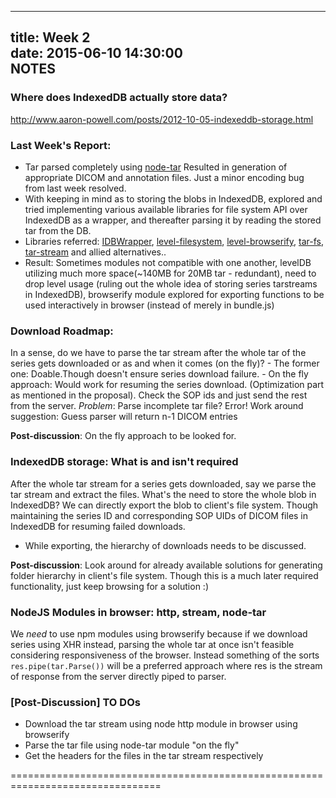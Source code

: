 -------------------------
title: Week 2  
date: 2015-06-10 14:30:00  
NOTES  
-------------------------

### Where does IndexedDB actually store data?
  http://www.aaron-powell.com/posts/2012-10-05-indexeddb-storage.html

### Last Week's Report:
  - Tar parsed completely using [node-tar](https://github.com/npm/node-tar)
  Resulted in generation of appropriate DICOM and annotation files. Just a
  minor encoding bug from last week resolved.
  - With keeping in mind as to storing the blobs in IndexedDB, explored and
  tried implementing various available libraries for file system API over
  IndexedDB as a wrapper, and thereafter parsing it by reading the stored tar
  from the DB.
  - Libraries referred:
  [IDBWrapper](http://jensarps.github.io/IDBWrapper/),
  [level-filesystem](https://github.com/mafintosh/level-filesystem),
  [level-browserify](https://github.com/Level/level-browserify),
  [tar-fs](https://github.com/mafintosh/tar-fs),
  [tar-stream](https://github.com/mafintosh/tar-stream)
  and allied alternatives..
  - Result: Sometimes modules not compatible with one another,
  levelDB utilizing much more space(~140MB for 20MB tar - redundant), need to
  drop level usage (ruling out the whole idea of storing series tarstreams in
  IndexedDB), browserify module explored for exporting functions to be
  used interactively in browser (instead of merely in bundle.js)

### Download Roadmap:
  In a sense, do we have to parse the tar stream after the whole tar of the
  series gets downloaded or as and when it comes (on the fly)?
    - The former one: Doable.Though doesn't ensure series download failure.
    - On the fly approach: Would work for resuming the series download.
      (Optimization part as mentioned in the proposal). Check the SOP ids and
      just send the rest from the server.
      *Problem*: Parse incomplete tar file? Error!
      Work around suggestion: Guess parser will return n-1 DICOM entries  
      
  **Post-discussion**: On the fly approach to be looked for.

### IndexedDB storage: What is and isn't required
  After the whole tar stream for a series gets downloaded, say we parse the tar
  stream and extract the files. What's the need to store the whole blob in
  IndexedDB? We can directly export the blob to client's file system. Though
  maintaining the series ID and corresponding SOP UIDs of DICOM files in
  IndexedDB for resuming failed downloads.
  - While exporting, the hierarchy of downloads needs to be discussed.  

  **Post-discussion**: Look around for already available solutions for generating
  folder hierarchy in client's file system. Though this is a much later required
  functionality, just keep browsing for a solution :)

### NodeJS Modules in browser: http, stream, node-tar
  We *need* to use npm modules using browserify because if we download series
  using XHR instead, parsing the whole tar at once isn't feasible considering
  responsiveness of the browser. Instead something of the sorts
  `res.pipe(tar.Parse())` will be a preferred approach where res is the stream
  of response from the server directly piped to parser.

### [Post-Discussion] TO DOs
  - Download the tar stream using node http module in browser using browserify
  - Parse the tar file using node-tar module "on the fly"
  - Get the headers for the files in the tar stream respectively

================================================================================
